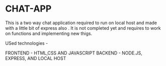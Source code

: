 # CHAT-APP

This is a two way chat application required to run on local host and made with a little bit of express also . It is not completed yet and requires to work on functions and implementing new thigs.

USed technologies - 

FRONTEND - HTML,CSS AND JAVASCRIPT
BACKEND - NODE.JS, EXPRESS, AND LOCAL HOST
